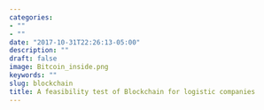 ```yaml
---
categories:
- ""
- ""
date: "2017-10-31T22:26:13-05:00"
description: ""
draft: false
image: Bitcoin_inside.png
keywords: ""
slug: blockchain
title: A feasibility test of Blockchain for logistic companies 
---
```


